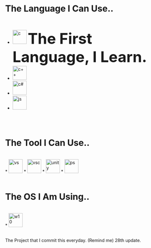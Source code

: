 <h1>
The Language I Can Use..
</h1>
<br />

* <img src="https://cdn.jsdelivr.net/gh/devicons/devicon/icons/c/c-original.svg" alt="c" width="45" height="45"/> <font size="10">**The First Language, I Learn.**</font>
* <img src="https://cdn.jsdelivr.net/gh/devicons/devicon/icons/cplusplus/cplusplus-original.svg" alt="c++" width="45" height="45"/> 
* <img src="https://cdn.jsdelivr.net/gh/devicons/devicon/icons/csharp/csharp-original.svg" alt="c#" width="45" height="45"/> 
* <img src="https://cdn.jsdelivr.net/gh/devicons/devicon/icons/javascript/javascript-original.svg" alt="js" width="45" height="45"/>
<br /><br />

<h1>
The Tool I Can Use..
</h1>
<br />
* <img src="https://cdn.jsdelivr.net/gh/devicons/devicon/icons/visualstudio/visualstudio-plain.svg" alt="vs" width="45" height="45"/>
* <img src="https://cdn.jsdelivr.net/gh/devicons/devicon/icons/vscode/vscode-original.svg" alt="vsc" width="45" height="45"/>
* <img src="https://cdn.jsdelivr.net/gh/devicons/devicon/icons/unity/unity-original.svg" alt="unity" width="45" height="45"/>
* <img src="https://cdn.jsdelivr.net/gh/devicons/devicon/icons/photoshop/photoshop-plain.svg" alt="ps" width="45" height="45"/>
<br /><br />

<h1>
The OS I Am Using..
</h1>
<br />
* <img src="https://cdn.jsdelivr.net/gh/devicons/devicon/icons/windows8/windows8-original.svg" alt="w10" width="45" height="45"/>
<br /><br />

The Project that I commit this everyday. (Remind me) 28th update.
